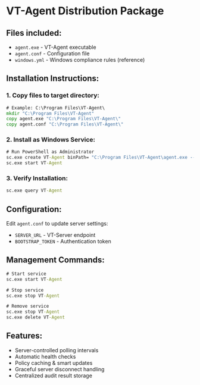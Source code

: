 ﻿# VT-Agent Distribution Package

##  Files included:
- `agent.exe` - VT-Agent executable
- `agent.conf` - Configuration file
- `windows.yml` - Windows compliance rules (reference)

##  Installation Instructions:

### 1. Copy files to target directory:
```cmd
# Example: C:\Program Files\VT-Agent\
mkdir "C:\Program Files\VT-Agent"
copy agent.exe "C:\Program Files\VT-Agent\"
copy agent.conf "C:\Program Files\VT-Agent\"
```

### 2. Install as Windows Service:
```cmd
# Run PowerShell as Administrator
sc.exe create VT-Agent binPath= "C:\Program Files\VT-Agent\agent.exe --service --skip-mtls" start= auto DisplayName= "VT Compliance Agent"
sc.exe start VT-Agent
```

### 3. Verify Installation:
```cmd
sc.exe query VT-Agent
```

##  Configuration:
Edit `agent.conf` to update server settings:
- `SERVER_URL` - VT-Server endpoint
- `BOOTSTRAP_TOKEN` - Authentication token

##  Management Commands:
```cmd
# Start service
sc.exe start VT-Agent

# Stop service
sc.exe stop VT-Agent

# Remove service
sc.exe stop VT-Agent
sc.exe delete VT-Agent
```

##  Features:
-  Server-controlled polling intervals
-  Automatic health checks
-  Policy caching & smart updates
-  Graceful server disconnect handling
-  Centralized audit result storage
